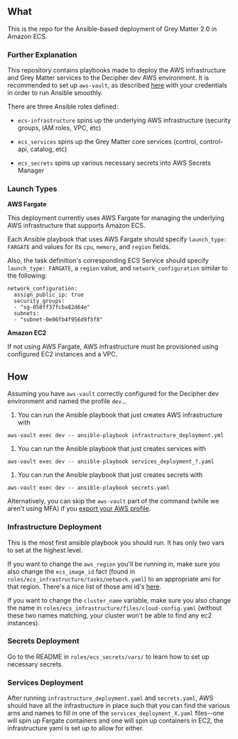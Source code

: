 ## What
This is the repo for the Ansible-based deployment of Grey Matter 2.0 in Amazon ECS.

### Further Explanation

This repository contains playbooks made to deploy the AWS infrastructure and Grey Matter services to the Decipher dev AWS environment. It is recommended to set up `aws-vault`, as described [here](https://github.com/99designs/aws-vault) with your credentials in order to run Ansible smoothly.

There are three Ansible roles defined:
- `ecs-infrastructure` spins up the underlying AWS infrastructure (security groups, IAM roles, VPC, etc)
- `ecs_services` spins up the Grey Matter core services (control, control-api, catalog, etc)

- `ecs_secrets` spins up various necessary secrets into AWS Secrets Manager

### Launch Types

**AWS Fargate**

This deployment currently uses AWS Fargate for managing the underlying AWS infrastructure that supports Amazon ECS.

Each Ansible playbook that uses AWS Fargate should specify `launch_type: FARGATE` and values for its `cpu`, `memory`, and `region` fields.

Also, the task definition's corresponding ECS Service should specify `launch_type: FARGATE`, a `region` value, and `network_configuration` similar to the following:
```
network_configuration:
  assign_public_ip: true
  security_groups:
  - "sg-058ff37fcba82d64e"
  subnets:
  - "subnet-0e06fb4f956d9f5f8"
```

**Amazon EC2**

If not using AWS Fargate, AWS infrastructure must be provisioned using configured EC2 instances and a VPC.

## How

Assuming you have `aws-vault` correctly configured for the Decipher dev environment and named the profile `dev`...

 1) You can run the Ansible playbook that just creates AWS infrastructure with

 ``` console
 aws-vault exec dev -- ansible-playbook infrastructure_deployment.yml
 ```

1) You can run the Ansible playbook that just creates services with

 ``` console
 aws-vault exec dev -- ansible-playbook services_deployment_?.yaml
 ```

1) You can run the Ansible playbook that just creates secrets with

 ``` console
 aws-vault exec dev -- ansible-playbook secrets.yaml
 ```

Alternatively, you can skip the `aws-vault` part of the command (while we aren't using MFA) if you [export your AWS profile](https://docs.aws.amazon.com/cli/latest/userguide/cli-configure-profiles.html).


### Infrastructure Deployment

This is the most first ansible playbook you should run. It has only two vars to set at the highest level.

If you want to change the `aws_region` you'll be running in, make sure you also change the `ecs_image_id` fact (found in `roles/ecs_infrastructure/tasks/network.yaml`) to an appropriate ami for that region.  There's a nice list of those ami id's [here](https://docs.aws.amazon.com/AmazonECS/latest/developerguide/ecs-optimized_AMI.html).

If you want to change the `cluster_name` variable, make sure you also change the name in `roles/ecs_infrastructure/files/cloud-config.yaml` (without these two names matching, your cluster won't be able to find any ec2 instances).

### Secrets Deployment

Go to the README in `roles/ecs_secrets/vars/` to learn how to set up necessary secrets.

### Services Deployment

After running `infrastructure_deployment.yaml` and `secrets.yaml`, AWS should have all the infrastructure in place such that you can find the various arns and names to fill in one of the `services_deployment_X.yaml` files--one will spin up Fargate containers and one will spin up containers in EC2, the infrastructure yaml is set up to allow for either.
